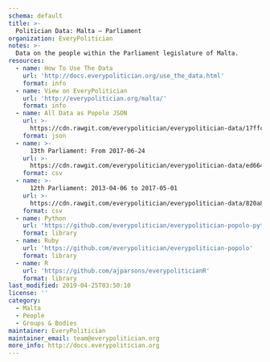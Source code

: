 ```yaml
---
schema: default
title: >-
  Politician Data: Malta — Parliament
organization: EveryPolitician
notes: >-
  Data on the people within the Parliament legislature of Malta.
resources:
  - name: How To Use The Data
    url: 'http://docs.everypolitician.org/use_the_data.html'
    format: info
  - name: View on EveryPolitician
    url: 'http://everypolitician.org/malta/'
    format: info
  - name: All Data as Popolo JSON
    url: >-
      https://cdn.rawgit.com/everypolitician/everypolitician-data/17ffce922397e545f741f0521c1663085fd8fadb/data/Malta/Assembly/ep-popolo-v1.0.json
    format: json
  - name: >-
      13th Parliament: From 2017-06-24
    url: >-
      https://cdn.rawgit.com/everypolitician/everypolitician-data/ed664a79e124172db6cc3833760fe05463946425/data/Malta/Assembly/term-13.csv
    format: csv
  - name: >-
      12th Parliament: 2013-04-06 to 2017-05-01
    url: >-
      https://cdn.rawgit.com/everypolitician/everypolitician-data/820a89a161f8ee7cfca3bf642e91cf35a54846fe/data/Malta/Assembly/term-12.csv
    format: csv
  - name: Python
    url: 'https://github.com/everypolitician/everypolitician-popolo-python'
    format: library
  - name: Ruby
    url: 'https://github.com/everypolitician/everypolitician-popolo'
    format: library
  - name: R
    url: 'https://github.com/ajparsons/everypoliticianR'
    format: library
last_modified: 2019-04-25T03:50:10
license: ''
category:
  - Malta
  - People
  - Groups & Bodies
maintainer: EveryPolitician
maintainer_email: team@everypolitician.org
more_info: http://docs.everypolitician.org
---
```

